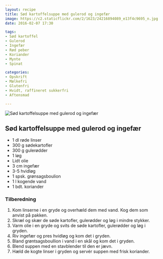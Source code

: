 ```yaml
---
layout: recipe
title: Sød kartoffelsuppe med gulerod og ingefær
image: https://c2.staticflickr.com/2/1623/24216894089_e13f4c9695_n.jpg
date: 2016-02-07 17:30

tags:
- Sød kartoffel
- Gulerod
- Ingefær
- Rød peber
- Koriander 
- Mynte
- Spinat

categories:
- Opskrift
- Mælkefri
- Glutenfri
- Hvidt, raffineret sukkerfri
- Aftensmad

---
```



![Sød kartoffelsuppe med gulerod og ingefær](https://c2.staticflickr.com/2/1623/24216894089_b5b51f1d3a_o.jpg) 



## Sød kartoffelsuppe med gulerod og ingefær
- 1 dl røde linser
- 300 g sødekartofler
- 300 g gulerødder
- 1 løg
- Lidt olie
- 3 cm ingefær
- 3-5 hvidløg 
- 1 spsk. grønsagsboulion
- 1 l kogende vand
- 1 bdt. koriander





### Tilberedning
1. Kom linserne i en gryde og overhæld dem med vand. Kog dem som anvist på pakken.
2. Skræl og skær de søde kartofler, gulerødder og løg i mindre stykker.
3. Varm olie i en gryde og svits de søde kartofler, gulerødder og løg i gryden.
4. Riv ingefær og pres hvidløg og kom det i gryden.
5. Bland grøntsagsboullion i vand i en skål og kom det i gryden.
6. Blend suppen med en stavblender til den er jævn.
7. Hæld de kogte linser i gryden og servér suppen med frisk koriander.



 